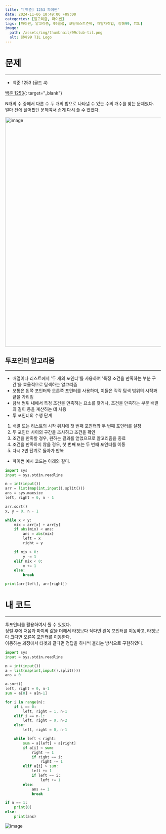 ```yaml
---
title: "[백준] 1253 파이썬"
date: 2024-11-06 10:49:00 +09:00
categories: [알고리즘, 파이썬]
tags: [파이썬, 알고리즘, 99클럽, 코딩테스트준비, 개발자취업, 항해99, TIL]
image:
  path: /assets/img/thumbnail/99club-til.png
  alt: 항해99 TIL Logo
---
```

# 문제
---
- 백준 1253 (골드 4)

[백준 1253](https://www.acmicpc.net/problem/1253){: target="_blank"}

N개의 수 중에서 다른 수 두 개의 합으로 나타낼 수 있는 수의 개수를 찾는 문제였다.   
얼마 전에 풀어봤던 문제여서 쉽게 다시 풀 수 있었다.   

<img width="743" alt="image" src="https://github.com/user-attachments/assets/60720520-9c01-4c50-9004-d90d07acce0f">

## 투포인터 알고리즘
---
- 배열이나 리스트에서 '두 개의 포인터'를 사용하여 '특정 조건을 만족하는 부분 구간'을 효율적으로 탐색하는 알고리즘   
- 보통은 왼쪽 포인터와 오른쪽 포인터를 사용하며, 이들은 각각 탐색 범위의 시작과 끝을 가리킴   
- 탐색 범위 내에서 특정 조건을 만족하는 요소를 찾거나, 조건을 만족하는 부분 배열의 길이 등을 계산하는 데 사용    
- 투 포인터의 수행 단계   
1. 배열 또는 리스트의 시작 위치에 첫 번째 포인터와 두 번째 포인터를 설정
2. 두 포인터 사이의 구간을 조사하고 조건을 확인
3. 조건을 만족할 경우, 원하는 결과를 얻었으므로 알고리즘을 종료
4. 조건을 만족하지 않을 경우, 첫 번째 또는 두 번째 포인터를 이동
5. 다시 2번 단계로 돌아가 반복

- 파이썬 예시 코드는 아래와 같다.   

```python
import sys
input = sys.stdin.readline

n = int(input())
arr = list(map(int,input().split()))
ans = sys.maxsize
left, right = 0, n - 1

arr.sort()
x, y = 0, n - 1

while x < y:
    mix = arr[x] + arr[y]
    if abs(mix) < ans:
        ans = abs(mix)
        left = x
        right = y

    if mix > 0:
        y -= 1
    elif mix < 0:
        x += 1
    else:
        break

print(arr[left], arr[right])
```

# 내 코드
---
투포인터를 활용하여서 풀 수 있었다.   
정렬 후에 처음과 마지막 값을 더해서 타겟보다 작다면 왼쪽 포인터를 이동하고, 타겟보다 크다면 오른쪽 포인터를 이동한다.   
이동하는 과정에서 타겟과 같다면 정답을 하나씩 올리는 방식으로 구현하였다.   

```python
import sys
input = sys.stdin.readline

n = int(input())
a = list(map(int,input().split()))
ans = 0

a.sort()
left, right = 0, n-1
sum = a[0] + a[n-1]

for i in range(n):
    if i == 0:
        left, right = 1, n-1
    elif i == n-1:
        left, right = 0, n-2
    else:
        left, right = 0, n-1

    while left < right:
        sum = a[left] + a[right]
        if a[i] < sum:
            right -= 1
            if right == i:
                right -= 1
        elif a[i] > sum:
            left += 1
            if left == i:
                left += 1
        else:
            ans += 1
            break

if n == 1:
    print(0)
else:
    print(ans)
```

![image](https://github.com/user-attachments/assets/34ce608f-6dce-4d6b-b3eb-dd731f5e3b3c)
